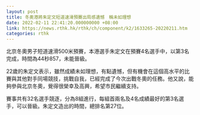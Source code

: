```yaml
---
layout: post
title: 冬奧港將朱定文短道速滑預賽出局感遺憾　稱未如理想
date: 2022-02-11 22:41:20.000000000 +08:00
link: https://news.rthk.hk/rthk/ch/component/k2/1633265-20220211.htm
categories: rthk
---
```


北京冬奧男子短道速滑500米預賽，本港選手朱定文在預賽4名選手中，以第3名完成，時間為44秒857，未能晉級。

22歲的朱定文表示，雖然成績未如理想，有點遺憾，但有機會在這個高水平的比賽與其他對手同場競技，挑戰自我，已經完成了今次出戰冬奧的任務。他又說，能夠參與北京冬奧，覺得很榮幸及高興，希望市民繼續支持。

賽事共有32名選手競逐，分為8組進行，每組首兩名及4名成績最好的第3名選手，可以晉級。朱定文造出的時間，總排名第27位。
